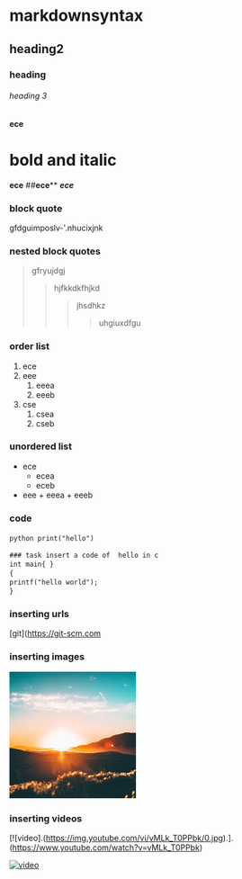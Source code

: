 # markdownsyntax
## heading2
### heading
###### heading 3
**ece**
# bold and italic
__ece__
##__ece__**
__*ece*__
### block quote
gfdguimposlv-'.nhucixjnk 
### nested block quotes
> gfryujdgj
>> hjfkkdkfhjkd
>>> jhsdhkz
>>>> uhgiuxdfgu
### order list 
1. ece 
2. eee
    1. eeea
     2. eeeb
 3. cse 
      1. csea
       2. cseb
### unordered list
- ece
    - ecea
    - eceb
 - eee
       + eeea
       + eeeb
### code
`
python
print("hello")
`
```
### task insert a code of  hello in c
int main{ }
{
printf("hello world");
}
``` 
### inserting urls

[git](https://git-scm.com
### inserting images
![bhanu](https://github.com/bhanuteja-09/markdownsyntax/blob/master/img1.jpg)
### inserting videos

[![video].(https://img.youtube.com/vi/vMLk_T0PPbk/0.jpg).].(https://www.youtube.com/watch?v=vMLk_T0PPbk)



[![video](https://img.youtube.com/vi/lWA2pjMjpBs/0.jpg)](https://www.youtube.com/watch?v=lWA2pjMjpBs)
